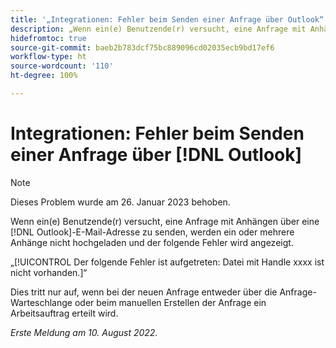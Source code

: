 ```yaml
---
title: '„Integrationen: Fehler beim Senden einer Anfrage über Outlook“'
description: „Wenn ein(e) Benutzende(r) versucht, eine Anfrage mit Anhängen über eine  [!DNL Outlook] -E-Mail-Adresse zu senden, werden ein oder mehrere Anhänge nicht hochgeladen und ein Fehler wird angezeigt.“
hidefromtoc: true
source-git-commit: baeb2b783dcf75bc889096cd02035ecb9bd17ef6
workflow-type: ht
source-wordcount: '110'
ht-degree: 100%

---
```



# Integrationen: Fehler beim Senden einer Anfrage über [!DNL Outlook]

>[!NOTE]
>
>Dieses Problem wurde am 26. Januar 2023 behoben.

Wenn ein(e) Benutzende(r) versucht, eine Anfrage mit Anhängen über eine [!DNL Outlook]-E-Mail-Adresse zu senden, werden ein oder mehrere Anhänge nicht hochgeladen und der folgende Fehler wird angezeigt.

„[!UICONTROL Der folgende Fehler ist aufgetreten: Datei mit Handle xxxx ist nicht vorhanden.]“

Dies tritt nur auf, wenn bei der neuen Anfrage entweder über die Anfrage-Warteschlange oder beim manuellen Erstellen der Anfrage ein Arbeitsauftrag erteilt wird.

_Erste Meldung am 10. August 2022._

